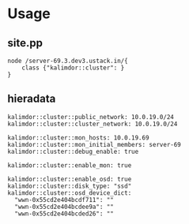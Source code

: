 Usage
=====

site.pp
-------

	node /server-69.3.dev3.ustack.in/{
   		class {"kalimdor::cluster": }
	}


hieradata
---------


	kalimdor::cluster::public_network: 10.0.19.0/24
	kalimdor::cluster::cluster_network: 10.0.19.0/24

	kalimdor::cluster::mon_hosts: 10.0.19.69
	kalimdor::cluster::mon_initial_members: server-69
	kalimdor::cluster::debug_enable: true

	kalimdor::cluster::enable_mon: true

	kalimdor::cluster::enable_osd: true
	kalimdor::cluster::disk_type: "ssd"
	kalimdor::cluster::osd_device_dict:
	  "wwn-0x55cd2e404bcdf711": ""
	  "wwn-0x55cd2e404bcdee9a": ""
	  "wwn-0x55cd2e404bcded26": ""
